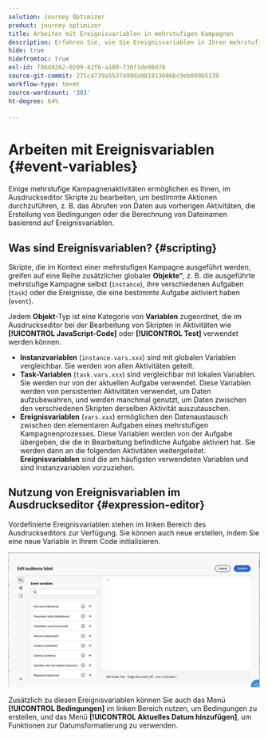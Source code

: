 ```yaml
---
solution: Journey Optimizer
product: journey optimizer
title: Arbeiten mit Ereignisvariablen in mehrstufigen Kampagnen
description: Erfahren Sie, wie Sie Ereignisvariablen in Ihren mehrstufigen Kampagnen nutzen können
hide: true
hidefromtoc: true
exl-id: f86dd262-0209-42f6-a180-736f1de98d78
source-git-commit: 271c4739a5537a99da981913606bc9eb099b5139
workflow-type: tm+mt
source-wordcount: '303'
ht-degree: 64%

---
```


# Arbeiten mit Ereignisvariablen {#event-variables}

Einige mehrstufige Kampagnenaktivitäten ermöglichen es Ihnen, im Ausdruckseditor Skripte zu bearbeiten, um bestimmte Aktionen durchzuführen, z. B. das Abrufen von Daten aus vorherigen Aktivitäten, die Erstellung von Bedingungen oder die Berechnung von Dateinamen basierend auf Ereignisvariablen.

## Was sind Ereignisvariablen? {#scripting}

Skripte, die im Kontext einer mehrstufigen Kampagne ausgeführt werden, greifen auf eine Reihe zusätzlicher globaler **Objekte“**, z. B. die ausgeführte mehrstufige Kampagne selbst (`ìnstance`), ihre verschiedenen Aufgaben (`task`) oder die Ereignisse, die eine bestimmte Aufgabe aktiviert haben (`event`).

Jedem **Objekt**-Typ ist eine Kategorie von **Variablen** zugeordnet, die im Ausdruckseditor bei der Bearbeitung von Skripten in Aktivitäten wie **[!UICONTROL JavaScript-Code]** oder **[!UICONTROL Test]** verwendet werden können.

* **Instanzvariablen** (`instance.vars.xxx`) sind mit globalen Variablen vergleichbar. Sie werden von allen Aktivitäten geteilt.
* **Task-Variablen** (`task.vars.xxx`) sind vergleichbar mit lokalen Variablen. Sie werden nur von der aktuellen Aufgabe verwendet. Diese Variablen werden von persistenten Aktivitäten verwendet, um Daten aufzubewahren, und werden manchmal genutzt, um Daten zwischen den verschiedenen Skripten derselben Aktivität auszutauschen.
* **Ereignisvariablen** (`vars.xxx`) ermöglichen den Datenaustausch zwischen den elementaren Aufgaben eines mehrstufigen Kampagnenprozesses. Diese Variablen werden von der Aufgabe übergeben, die die in Bearbeitung befindliche Aufgabe aktiviert hat. Sie werden dann an die folgenden Aktivitäten weitergeleitet. **Ereignisvariablen** sind die am häufigsten verwendeten Variablen und sind Instanzvariablen vorzuziehen.

## Nutzung von Ereignisvariablen im Ausdruckseditor {#expression-editor}

Vordefinierte Ereignisvariablen stehen im linken Bereich des Ausdruckseditors zur Verfügung. Sie können auch neue erstellen, indem Sie eine neue Variable in Ihrem Code initialisieren.

![](assets/event-variables.png)

Zusätzlich zu diesen Ereignisvariablen können Sie auch das Menü **[!UICONTROL Bedingungen]** im linken Bereich nutzen, um Bedingungen zu erstellen, und das Menü **[!UICONTROL Aktuelles Datum hinzufügen]**, um Funktionen zur Datumsformatierung zu verwenden.

